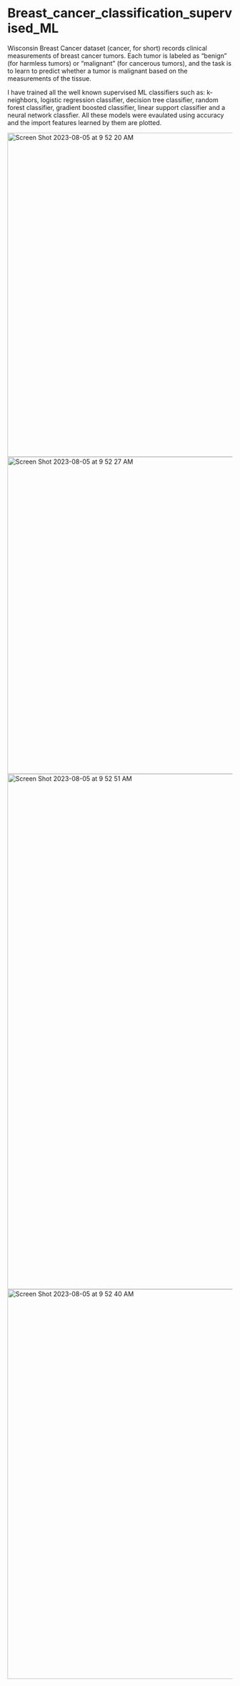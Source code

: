 # Breast_cancer_classification_supervised_ML

Wisconsin Breast Cancer dataset (cancer, for short) records clinical measurements of breast cancer tumors. Each tumor is labeled as “benign” (for harmless tumors) or “malignant” (for cancerous tumors), and the task is to learn to predict whether a tumor is malignant based on the measurements of the tissue.

I have trained all the well known supervised ML classifiers such as: k-neighbors, logistic regression classifier, decision tree classifier, random forest classifier, gradient boosted classifier, linear support classifier and a neural network classfier. All these models were evaulated using accuracy and the import features learned by them are plotted.


<img width="726" alt="Screen Shot 2023-08-05 at 9 52 20 AM" src="https://github.com/mayank8893/Data_Science_and_ML_Projects/assets/69361645/ac33827b-c3c2-40bf-bb82-01f9528149b9">
<img width="710" alt="Screen Shot 2023-08-05 at 9 52 27 AM" src="https://github.com/mayank8893/Data_Science_and_ML_Projects/assets/69361645/464952d9-8f32-4ec8-81da-43be0d0b0b22">
<img width="1154" alt="Screen Shot 2023-08-05 at 9 52 51 AM" src="https://github.com/mayank8893/Data_Science_and_ML_Projects/assets/69361645/968535f7-8ebc-4de2-bbbe-9313ab4a5547">
<img width="873" alt="Screen Shot 2023-08-05 at 9 52 40 AM" src="https://github.com/mayank8893/Data_Science_and_ML_Projects/assets/69361645/89f9d5f4-1d5d-440e-a3bc-f628f84641f9">
